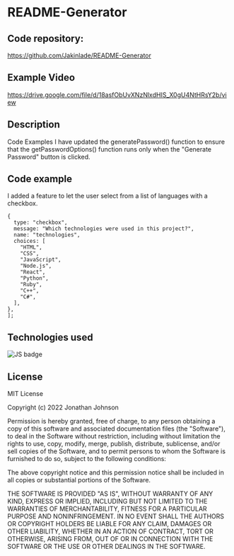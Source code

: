 # README-Generator

## Code repository:
https://github.com/Jakinlade/README-Generator

## Example Video
https://drive.google.com/file/d/18asfObUvXNzNlxdHIS_X0gU4NtHRsY2b/view

## Description


Code Examples
I have updated the generatePassword() function to ensure that the getPasswordOptions() function runs only when the "Generate Password" button is clicked.

## Code example
I added a feature to let the user select from a list of languages with a checkbox.
```
{
  type: "checkbox",
  message: "Which technologies were used in this project?",
  name: "technologies",
  choices: [
    "HTML",
    "CSS",
    "JavaScript",
    "Node.js",
    "React",
    "Python",
    "Ruby",
    "C++",
    "C#",
  ],
},
];
```

## Technologies used
![JS badge](https://img.shields.io/badge/Language-JavaScript-yellow)

## License
MIT License

Copyright (c) 2022 Jonathan Johnson

Permission is hereby granted, free of charge, to any person obtaining a copy
of this software and associated documentation files (the "Software"), to deal
in the Software without restriction, including without limitation the rights
to use, copy, modify, merge, publish, distribute, sublicense, and/or sell
copies of the Software, and to permit persons to whom the Software is
furnished to do so, subject to the following conditions:

The above copyright notice and this permission notice shall be included in all
copies or substantial portions of the Software.

THE SOFTWARE IS PROVIDED "AS IS", WITHOUT WARRANTY OF ANY KIND, EXPRESS OR
IMPLIED, INCLUDING BUT NOT LIMITED TO THE WARRANTIES OF MERCHANTABILITY,
FITNESS FOR A PARTICULAR PURPOSE AND NONINFRINGEMENT. IN NO EVENT SHALL THE
AUTHORS OR COPYRIGHT HOLDERS BE LIABLE FOR ANY CLAIM, DAMAGES OR OTHER
LIABILITY, WHETHER IN AN ACTION OF CONTRACT, TORT OR OTHERWISE, ARISING FROM,
OUT OF OR IN CONNECTION WITH THE SOFTWARE OR THE USE OR OTHER DEALINGS IN THE
SOFTWARE.
